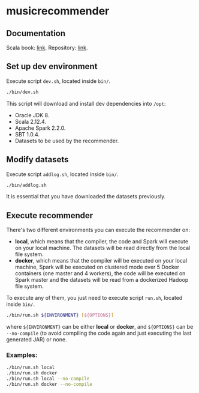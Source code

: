 # musicrecommender

## Documentation

Scala book: [link](http://proquest.safaribooksonline.com/book/databases/business-intelligence/9781491912751/firstchapter).
Repository: [link](https://github.com/sryza/aas).

## Set up dev environment

Execute script `dev.sh`, located inside `bin/`.

```sh
./bin/dev.sh
```

This script will download and install dev dependencies into `/opt`:

* Oracle JDK 8.
* Scala 2.12.4.
* Apache Spark 2.2.0.
* SBT 1.0.4.
* Datasets to be used by the recommender.

## Modify datasets

Execute script `addlog.sh`, located inside `bin/`.

```sh
./bin/addlog.sh
```

It is essential that you have downloaded the datasets previously.

## Execute recommender

There's two different environments you can execute the recommender on:

- **local**, which means that the compiler, the code and Spark will execute on your local machine. The datasets will be read directly from the local file system.
- **docker**, which means that the compiler will be executed on your local machine, Spark will be executed on clustered mode over 5 Docker containers (one master and 4 workers), the code will be executed on Spark master and the datasets will be read from a dockerized Hadoop file system.

To execute any of them, you just need to execute script `run.sh`, located inside `bin/`.

```sh
./bin/run.sh ${ENVIRONMENT} [${OPTIONS}]
```

where `${ENVIRONMENT}` can be either **local** or **docker**, and `${OPTIONS}` can be `--no-compile` (to avoid compiling the code again and just executing the last generated JAR) or none.

### Examples:

```sh
./bin/run.sh local
./bin/run.sh docker
./bin/run.sh local --no-compile
./bin/run.sh docker --no-compile
```
